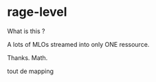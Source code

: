 # rage-level

What is this ?

<p> A lots of MLOs streamed into only ONE ressource. <p>
Thanks.
Math.

tout de  mapping 













